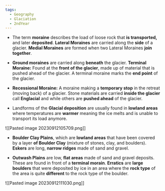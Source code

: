 ```yaml
---
tags:
  - Geography
  - Glaciation
  - 2ndYear
---
```

- The term **moraine** describes the load of loose rock that **is transported,** and later **deposited**. **Lateral Moraines** are carried along the **side** of a glacier. **Medial Moraines** are formed when two Lateral Moraines **join together**.

- **Ground moraines** are carried along **beneath** the glacier. **Terminal Moraine:** Found at the **front of the glacier**, made up of material that is pushed ahead of the glacier. A terminal moraine marks the **end point** of the glacier.

- **Recessional Moraine:** A moraine making a **temporary stop** in the retreat (moving back) of a glacier. Stone materials are carried **inside the glacier** call **Englacial** and while others are **pushed ahead** of the glacier. 

- Landforms of the **Glacial deposition** are usually found in **lowland areas** where temperatures are **warmer** meaning the ice melts and is unable to transport its load anymore.

![[Pasted image 20230912105709.png]]

- **Boulder Clay Plains**, which are **lowland areas** that have been covered by a layer **of Boulder Clay** (mixture of stones, clay, and boulders). **Eskers** are long, **narrow ridges** made of sand and gravel.

- **Outwash Plains** are low, **flat areas** made of sand and gravel deposits. These are found in front of a **terminal morain**. **Erratics** are **large boulders** that were deposited by ice in an area where the **rock type** of the area is quite **different** to the rock type of the boulder.

![[Pasted image 20230912111030.png]]
